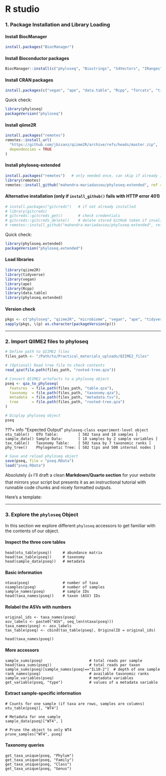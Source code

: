 # R studio

### 1. Package Installation and Library Loading

#### Install BiocManager
```r
install.packages("BiocManager")
````

#### Install Bioconductor packages

```r
BiocManager::install(c("phyloseq", "Biostrings", "S4Vectors", "IRanges", "XVector"))
```

#### Install CRAN packages

```r
install.packages(c("vegan", "ape", "data.table", "Rcpp", "forcats", "tidyverse"))
```

Quick check:

```r
library(phyloseq)
packageVersion("phyloseq")
```

#### Install **qiime2R**

```r
install.packages("remotes")
remotes::install_url(
  "https://github.com/jbisanz/qiime2R/archive/refs/heads/master.zip",
  dependencies = TRUE
)
```

#### Install **phyloseq-extended**

```r
install.packages("remotes")   # only needed once, can skip if already installed
library(remotes)
remotes::install_github("mahendra-mariadassou/phyloseq-extended", ref = "dev")
```

#### Alternative installation (only if `install_github()` fails with HTTP error 401)

```r
# install.packages("gitcreds")   # if not already installed
# library(gitcreds)
# gitcreds::gitcreds_get()       # check credentials
# gitcreds::gitcreds_delete()    # delete stored GitHub token if invalid
# remotes::install_github("mahendra-mariadassou/phyloseq-extended", ref = "dev")
```

Quick check:

```r
library(phyloseq.extended)
packageVersion("phyloseq.extended")
```

#### Load libraries

```r
library(qiime2R)
library(tidyverse)
library(vegan)
library(ape)
library(Rcpp)
library(data.table)
library(phyloseq.extended)
```

#### Version check

```r
pkgs <- c("phyloseq", "qiime2R", "microbiome", "vegan", "ape", "tidyverse")
sapply(pkgs, \(p) as.character(packageVersion(p)))
```

---

### 2. Import QIIME2 files to phyloseq

```r
# Define path to QIIME2 files
files_path <- "/Path/to/Practical_materials_uploads/QIIME2_files"

# (Optional) Read tree file to check contents
read_qza(file.path(files_path, "rooted-tree.qza"))

# Convert QIIME2 artefacts to a phyloseq object
pseq <- qza_to_phyloseq(
  features  = file.path(files_path, "table.qza"),
  taxonomy  = file.path(files_path, "taxonomy.qza"),
  metadata  = file.path(files_path, "metadata.tsv"),
  tree      = file.path(files_path, "rooted-tree.qza")
)

# Display phyloseq object
pseq
```

???+ info "Expected Output"
    ```
    phyloseq-class experiment-level object 
    otu_table()   OTU Table:         [ 502 taxa and 18 samples ] 
    sample_data() Sample Data:       [ 18 samples by 2 sample variables ]
    tax_table()   Taxonomy Table:    [ 502 taxa by 7 taxonomic ranks ]
    phy_tree()    Phylogenetic Tree: [ 502 tips and 500 internal nodes ]
    ```

```r
# Save and reload phyloseq object
save(pseq, file = "pseq.RData")
load("pseq.RData")
```

Absolutely 👍 I’ll draft a clean **Markdown/Quarto section** for your website that mirrors your script but presents it as an instructional tutorial with runnable code chunks and nicely formatted outputs.

Here’s a template:

---

### 3. Explore the `phyloseq` Object

In this section we explore different `phyloseq` accessors to get familiar with the contents of our object.

#### Inspect the three core tables

```{r}
head(otu_table(pseq))     # abundance matrix
head(tax_table(pseq))     # taxonomy
head(sample_data(pseq))   # metadata
````

#### Basic information

```{r}
ntaxa(pseq)               # number of taxa
nsamples(pseq)            # number of samples
sample_names(pseq)        # sample IDs
head(taxa_names(pseq))    # taxon (ASV) IDs
```

#### Relabel the ASVs with numbers

```{r}
original_ids <- taxa_names(pseq)
asv_labels <- paste0("ASV", seq_len(ntaxa(pseq)))
taxa_names(pseq) <- asv_labels
tax_table(pseq) <- cbind(tax_table(pseq), OriginalID = original_ids)

head(taxa_names(pseq))
```

#### More accessors

```{r}
sample_sums(pseq)                     # total reads per sample
head(taxa_sums(pseq))                 # total reads per taxon
sample_sums(pseq)[sample_names(pseq)=="IL10-2"]  # depth of one sample
rank_names(pseq)                      # available taxonomic ranks
sample_variables(pseq)                # metadata variables
get_variable(pseq, "type")            # values of a metadata variable
```

#### Extract sample-specific information

```{r}
# Counts for one sample (if taxa are rows, samples are columns)
otu_table(pseq)[, "WT4"]

# Metadata for one sample
sample_data(pseq)["WT4", ]

# Prune the object to only WT4
prune_samples("WT4", pseq)
```

#### Taxonomy queries

```{r}
get_taxa_unique(pseq, "Phylum")
get_taxa_unique(pseq, "Family")
get_taxa_unique(pseq, "Class")
get_taxa_unique(pseq, "Genus")
```
